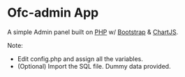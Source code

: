 # Ofc-admin App
A simple Admin panel built on [PHP](https://github.com/php) w/ [Bootstrap](https://github.com/twbs/bootstrap) & [ChartJS](https://github.com/chartjs).  
  
Note:  
* Edit config.php and assign all the variables.  
* (Optional) Import the SQL file. Dummy data provided.
